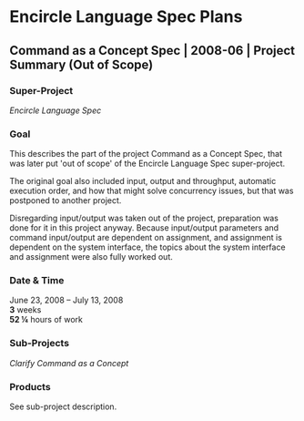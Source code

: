 ﻿Encircle Language Spec Plans
============================

Command as a Concept Spec | 2008-06 | Project Summary (Out of Scope)
--------------------------------------------------------------------

### Super-Project

*Encircle Language Spec*

### Goal

This describes the part of the project Command as a Concept Spec, that was later put 'out of scope' of the Encircle Language Spec super-project.

The original goal also included input, output and throughput, automatic execution order, and how that might solve concurrency issues, but that was postponed to another project.

Disregarding input/output was taken out of the project, preparation was done for it in this project anyway. Because input/output parameters and command input/output are dependent on assignment, and assignment is dependent on the system interface, the topics about the system interface and assignment were also fully worked out.

### Date & Time

June 23, 2008 – July 13, 2008  
__3__ weeks  
__52 ¼__ hours of work

### Sub-Projects

*Clarify Command as a Concept*

### Products

See sub-project description.
